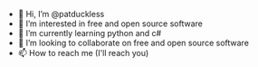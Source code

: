 - 👋 Hi, I’m @patduckless
- 👀 I’m interested in free and open source software
- 🌱 I’m currently learning python and c#
- 💞️ I’m looking to collaborate on free and open source software
- 📫 How to reach me (I'll reach you)
<!---
patduckless/patduckless is a ✨ special ✨ repository because its `README.md` (this file) appears on your GitHub profile.
You can click the Preview link to take a look at your changes.
--->
